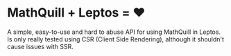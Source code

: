 # MathQuill + Leptos = ❤️
A simple, easy-to-use and hard to abuse API for using MathQuill in Leptos.
Is only really tested using CSR (Client Side Rendering), although it shouldn't
cause issues with SSR.
